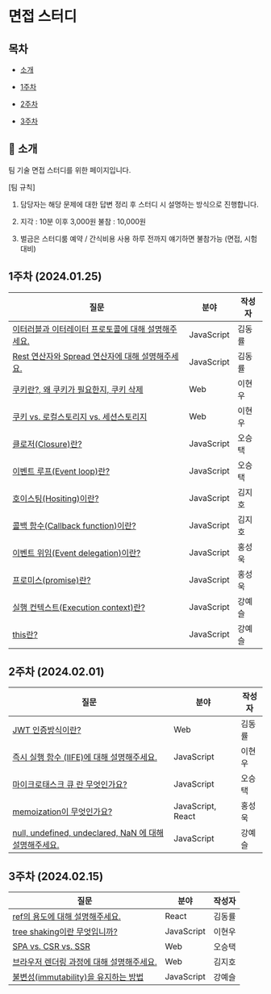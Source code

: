 # 면접 스터디



## 목차

- [소개](#bow-소개)

- [1주차](#1주차-(2024.01.25))

- [2주차](#2주차-(2024.02.01))

- [3주차](#3주차-(2024.02.15))

   

## :bow: 소개

팀 기술 면접 스터디를 위한 페이지입니다.  

[팀 규칙]

1. 담당자는 해당 문제에 대한 답변 정리 후 스터디 시 설명하는 방식으로 진행합니다. 

2. 지각 : 10분 이후 3,000원
   불참 : 10,000원

3. 벌금은 스터디룸 예약 / 간식비용 사용
   하루 전까지 얘기하면 불참가능 (면접, 시험대비)

  

## 1주차 (2024.01.25)

| 질문                                                         | 분야       | 작성자 |
| ------------------------------------------------------------ | ---------- | ------ |
| [이터러블과 이터레이터 프로토콜에 대해 설명해주세요.](/dongryul/iteration.md) | JavaScript | 김동률 |
| [Rest 연산자와 Spread 연산자에 대해 설명해주세요.](/dongryul/rest,spread,destructuring.md) | JavaScript | 김동률 |
| [쿠키란?, 왜 쿠키가 필요한지, 쿠키 삭제](/hyunwlee/cookie.md) | Web        | 이현우 |
| [쿠키 vs. 로컬스토리지 vs. 세션스토리지](/hyunwlee/cookie%20vs.%20localStorage%20vs.%20sessionStorage.md) | Web        | 이현우 |
| [클로저(Closure)란?](/seungtaek/closure.md)                  | JavaScript | 오승택 |
| [이벤트 루프(Event loop)란?](/seungtaek/event-loop.md)       | JavaScript | 오승택 |
| [호이스팅(Hositing)이란?](/kjeeu/Hoisting.md)                | JavaScript | 김지호 |
| [콜백 함수(Callback function)이란?](/kjeeu/Callback.md)      | JavaScript | 김지호 |
| [이벤트 위임(Event delegation)이란?](/ukss/event-delegation.md) | JavaScript | 홍성욱 |
| [프로미스(promise)란?](/ukss/promise.md)                     | JavaScript | 홍성욱 |
| [실행 컨텍스트(Execution context)란?](/yeseul/Execution%20Context.md) | JavaScript | 강예슬 |
| [this란?](/yeseul/This.md)                                   | JavaScript | 강예슬 |

  

## 2주차 (2024.02.01)

| 질문                                                         | 분야              | 작성자 |
| ------------------------------------------------------------ | ----------------- | ------ |
| [JWT 인증방식이란?](/dongryul/jwt.md)                        | Web               | 김동률 |
| [즉시 실행 함수 (IIFE)에 대해 설명해주세요.](/hyunwlee/IIFE.md) | JavaScript        | 이현우 |
| [마이크로태스크 큐 란 무엇인가요?](/seungtaek/microtask.md)  | JavaScript        | 오승택 |
| [memoization이 무엇인가요?](/ukss/memoization.md)            | JavaScript, React | 홍성욱 |
| [null, undefined, undeclared, NaN 에 대해 설명해주세요.](/yeseul/null%2C%20undefined%2C%20undeclared%2C%20NaN.md) | JavaScript        | 강예슬 |

  

## 3주차 (2024.02.15)

| 질문                                                         | 분야       | 작성자 |
| ------------------------------------------------------------ | ---------- | ------ |
| [ref의 용도에 대해 설명해주세요.](/dongryul/ref.md)          | React      | 김동률 |
| [tree shaking이란 무엇입니까?](/hyunwlee/treeShaking.md)     | JavaScript | 이현우 |
| [SPA vs. CSR vs. SSR](/seungtaek/spa-scr-ssr.md)             | Web        | 오승택 |
| [브라우저 렌더링 과정에 대해 설명해주세요.](/kjeeu/browserRendering.md) | Web        | 김지호 |
| [불변성(immutability)을 유지하는 방법](/yeseul/imutability.md) | JavaScript | 강예슬 |
